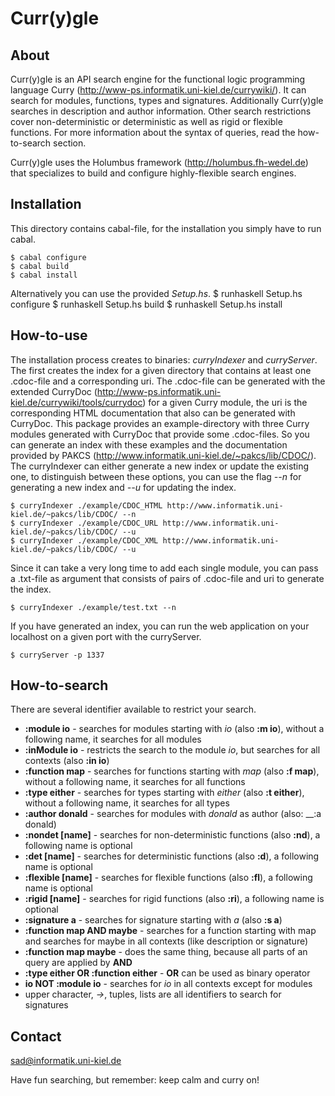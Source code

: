 Curr(y)gle
===========

About
------

Curr(y)gle is an API search engine for the functional logic
programming language Curry
(http://www-ps.informatik.uni-kiel.de/currywiki/).  It can search for
modules, functions, types and signatures. Additionally Curr(y)gle
searches in description and author information.  Other search
restrictions cover non-deterministic or deterministic as well as rigid
or flexible functions.  For more information about the syntax of
queries, read the how-to-search section.

Curr(y)gle uses the Holumbus framework (http://holumbus.fh-wedel.de)
that specializes to build and configure highly-flexible search
engines.


Installation
-------------

This directory contains cabal-file, for the installation you simply
have to run cabal.

    $ cabal configure 
    $ cabal build 
    $ cabal install

Alternatively you can use the provided *Setup.hs*.
    $ runhaskell Setup.hs configure
    $ runhaskell Setup.hs build
    $ runhaskell Setup.hs install


How-to-use
-----------

The installation process creates to binaries: *curryIndexer* and
*curryServer*.  The first creates the index for a given directory that
contains at least one .cdoc-file and a corresponding uri. The
.cdoc-file can be generated with the extended CurryDoc
(http://www-ps.informatik.uni-kiel.de/currywiki/tools/currydoc) for a
given Curry module, the uri is the corresponding HTML documentation
that also can be generated with CurryDoc.  This package provides an
example-directory with three Curry modules generated with CurryDoc
that provide some .cdoc-files. So you can generate an index with these
examples and the documentation provided by PAKCS
(http://www.informatik.uni-kiel.de/~pakcs/lib/CDOC/).  The
curryIndexer can either generate a new index or update the existing
one, to distinguish between these options, you can use the flag *--n*
for generating a new index and *--u* for updating the index.

    $ curryIndexer ./example/CDOC_HTML http://www.informatik.uni-kiel.de/~pakcs/lib/CDOC/ --n
    $ curryIndexer ./example/CDOC_URL http://www.informatik.uni-kiel.de/~pakcs/lib/CDOC/ --u
    $ curryIndexer ./example/CDOC_XML http://www.informatik.uni-kiel.de/~pakcs/lib/CDOC/ --u

Since it can take a very long time to add each single module, you can
pass a .txt-file as argument that consists of pairs of .cdoc-file and
uri to generate the index.

    $ curryIndexer ./example/test.txt --n

If you have generated an index, you can run the web application on your
localhost on a given port with the curryServer.

    $ curryServer -p 1337


How-to-search
--------------

There are several identifier available to
restrict your search.

* __:module io__ - searches for modules starting with _io_ (also __:m io__), without a following name, it searches for all modules
* __:inModule io__ - restricts the search to the module _io_, but searches for all contexts (also __:in io__)
* __:function map__ - searches for functions starting with _map_ (also __:f map__), without a following name, it searches for all functions
* __:type either__ - searches for types starting with _either_ (also __:t either__), without a following name, it searches for all types
* __:author donald__ - searches for modules with _donald_ as author (also: __:a donald)
* __:nondet [name]__ - searches for non-deterministic functions (also __:nd__), a following name is optional
* __:det [name]__ - searches for deterministic functions (also __:d__), a following name is optional
* __:flexible [name]__ - searches for flexible functions (also __:fl__), a following name is optional
* __:rigid [name]__ - searches for rigid functions (also __:ri__), a following name is optional
* __:signature a__ - searches for signature starting with _a_ (also __:s a__)
* __:function map AND maybe__ - searches for a function starting with map and searches for maybe in all contexts (like description or signature)
* __:function map maybe__ - does the same thing, because all parts of an query are applied by __AND__
* __:type either OR :function either__ - __OR__ can be used as binary operator
* __io NOT :module io__ - searches for _io_ in all contexts except for modules
* upper character, _->_, tuples, lists are all identifiers to search for signatures


Contact 
--------

sad@informatik.uni-kiel.de


Have fun searching, but remember: keep calm and curry on!
